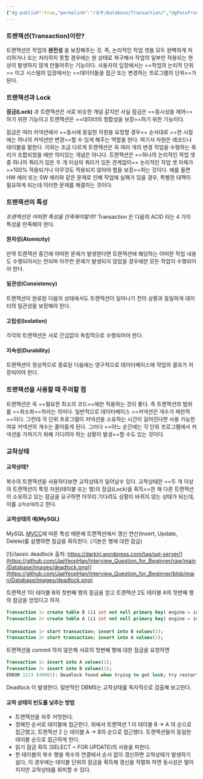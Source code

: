 ```yaml
---
{"dg-publish":true,"permalink":"/공부/Database/Transaction/","dgPassFrontmatter":true}
---
```


### 트랜잭션(Transaction)이란?


트랜잭션은 작업의 **완전성** 을 보장해주는 것. 즉, 논리적인 작업 셋을 모두 완벽하게 처리하거나 또는 처리하지 못할 경우에는 원 상태로 복구해서 작업의 일부만 적용되는 현상이 발생하지 않게 만들어주는 기능이다. 사용자의 입장에서는 ==작업의 논리적 단위== 이고 시스템의 입장에서는 ==데이터들을 접근 또는 변경하는 프로그램의 단위==가 된다.

  

### 트랜잭션과 Lock

**잠금(Lock)** 과 트랜잭션은 서로 비슷한 개념 같지만 사실 잠금은 ==동시성을 제어==하기 위한 기능이고 트랜잭션은 ==데이터의 정합성을 보장==하기 위한 기능이다.

잠금은 여러 커넥션에서 ==동시에 동일한 자원을 요청할 경우== 순서대로 ==한 시점에는 하나의 커넥션만 변경==할 수 있게 해주는 역할을 한다. 여기서 자원은 레코드나 테이블을 말한다. 이와는 조금 다르게 트랜잭션은 꼭 여러 개의 변경 작업을 수행하는 쿼리가 조합되었을 때만 의미있는 개념은 아니다. 트랜잭션은 ==하나의 논리적인 작업 셋 중 하나의 쿼리가 있든 두 개 이상의 쿼리가 있든 관계없이== 논리적인 작업 셋 자체가 ==100% 적용되거나 아무것도 적용되지 않아야 함을 보장==하는 것이다. 예를 들면 HW 에러 또는 SW 에러와 같은 문제로 인해 작업에 실패가 있을 경우, 특별한 대책이 필요하게 되는데 이러한 문제를 해결하는 것이다.

  

### 트랜잭션의 특성


_트랜잭션은 어떠한 특성을 만족해야할까?_ Transaction 은 다음의 ACID 라는 4 가지 특성을 만족해야 한다.
#### 원자성(Atomicity)

만약 트랜잭션 중간에 어떠한 문제가 발생한다면 트랜잭션에 해당하는 어떠한 작업 내용도 수행되어서는 안되며 아무런 문제가 발생되지 않았을 경우에만 모든 작업이 수행되어야 한다.

#### 일관성(Consistency)

트랜잭션이 완료된 다음의 상태에서도 트랜잭션이 일어나기 전의 상황과 동일하게 데이터의 일관성을 보장해야 한다.
#### 고립성(Isolation)

각각의 트랜잭션은 서로 간섭없이 독립적으로 수행되어야 한다.

#### 지속성(Durability)


트랜잭션이 정상적으로 종료된 다음에는 영구적으로 데이터베이스에 작업의 결과가 저장되어야 한다.

### 트랜잭션을 사용할 때 주의할 점

트랜잭션은 꼭 ==필요한 최소의 코드==에만 적용하는 것이 좋다. 즉 트랜잭션의 범위를 ==최소화==하라는 의미다. 일반적으로 데이터베이스 ==커넥션은 개수가 제한적==이다. 그런데 각 단위 프로그램이 커넥션을 소유하는 시간이 길어진다면 사용 가능한 여유 커넥션의 개수는 줄어들게 된다. 그러다 ==어느 순간에는 각 단위 프로그램에서 커넥션을 가져가기 위해 기다려야 하는 상황이 발생==할 수도 있는 것이다.

### 교착상태

#### 교착상태?

복수의 트랜잭션을 사용하다보면 교착상태가 일어날수 있다. 교착상태란 ==두 개 이상의 트랜잭션이 특정 자원(테이블 또는 행)의 잠금(Lock)을 획득==한 채 다른 트랜잭션이 소유하고 있는 잠금을 요구하면 아무리 기다려도 상황이 바뀌지 않는 상태가 되는데, 이를 `교착상태`라고 한다.

#### 교착상태의 예(MySQL)

MySQL [MVCC](https://en.wikipedia.org/wiki/Multiversion_concurrency_control)에 따른 특성 때문에 트랜잭션에서 갱신 연산(Insert, Update, Delete)를 실행하면 잠금을 획득한다. (기본은 행에 대한 잠금)

[![classic deadlock 출처: https://darkiri.wordpress.com/tag/sql-server/](https://github.com/JaeYeopHan/Interview_Question_for_Beginner/raw/main/Database/images/deadlock.png)](https://github.com/JaeYeopHan/Interview_Question_for_Beginner/blob/main/Database/images/deadlock.png)

트랜잭션 1이 테이블 B의 첫번째 행의 잠금을 얻고 트랜잭션 2도 테이블 A의 첫번째 행의 잠금을 얻었다고 하자.

```sql
Transaction 1> create table B (i1 int not null primary key) engine = innodb;
Transaction 2> create table A (i1 int not null primary key) engine = innodb;

Transaction 1> start transaction; insert into B values(1);
Transaction 2> start transaction; insert into A values(1);
```

트랜잭션을 commit 하지 않은채 서로의 첫번째 행에 대한 잠금을 요청하면

```sql
Transaction 1> insert into A values(1);
Transaction 2> insert into B values(1);
ERROR 1213 (40001): Deadlock found when trying to get lock; try restarting transaction
```

Deadlock 이 발생한다. 일반적인 DBMS는 교착상태를 독자적으로 검출해 보고한다.

#### 교착 상태의 빈도를 낮추는 방법

- 트랜잭션을 자주 커밋한다.
- 정해진 순서로 테이블에 접근한다. 위에서 트랜잭션 1 이 테이블 B -> A 의 순으로 접근했고, 트랜잭션 2 는 테이블 A -> B의 순으로 접근했다. 트랜잭션들이 동일한 테이블 순으로 접근하게 한다.
- 읽기 잠금 획득 (SELECT ~ FOR UPDATE)의 사용을 피한다.
- 한 테이블의 복수 행을 복수의 연결에서 순서 없이 갱신하면 교착상태가 발생하기 쉽다, 이 경우에는 테이블 단위의 잠금을 획득해 갱신을 직렬화 하면 동시성은 떨어지지만 교착상태를 회피할 수 있다.